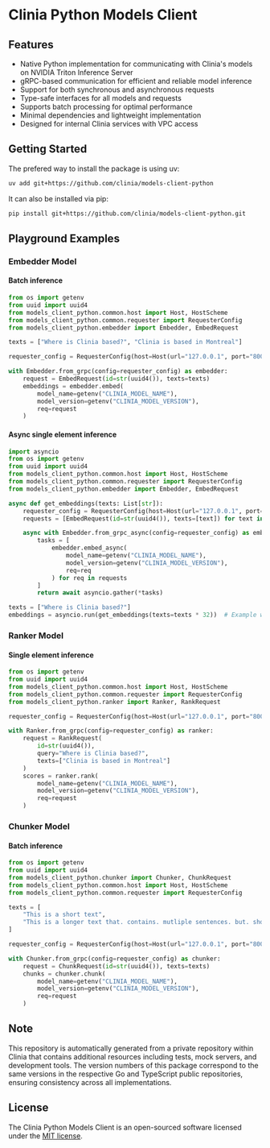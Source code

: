 # Clinia Python Models Client

## Features

- Native Python implementation for communicating with Clinia's models on NVIDIA Triton Inference Server
- gRPC-based communication for efficient and reliable model inference
- Support for both synchronous and asynchronous requests
- Type-safe interfaces for all models and requests
- Supports batch processing for optimal performance
- Minimal dependencies and lightweight implementation
- Designed for internal Clinia services with VPC access

## Getting Started

The prefered way to install the package is using uv:

```bash
uv add git+https://github.com/clinia/models-client-python
```

It can also be installed via pip:

```bash
pip install git+https://github.com/clinia/models-client-python.git
```

## Playground Examples

### Embedder Model

#### Batch inference

```python
from os import getenv
from uuid import uuid4
from models_client_python.common.host import Host, HostScheme
from models_client_python.common.requester import RequesterConfig
from models_client_python.embedder import Embedder, EmbedRequest

texts = ["Where is Clinia based?", "Clinia is based in Montreal"]

requester_config = RequesterConfig(host=Host(url="127.0.0.1", port="8001", scheme=HostScheme.http))

with Embedder.from_grpc(config=requester_config) as embedder:
    request = EmbedRequest(id=str(uuid4()), texts=texts)
    embeddings = embedder.embed(
        model_name=getenv("CLINIA_MODEL_NAME"),
        model_version=getenv("CLINIA_MODEL_VERSION"),
        req=request
    )
```

#### Async single element inference

```python
import asyncio
from os import getenv
from uuid import uuid4
from models_client_python.common.host import Host, HostScheme
from models_client_python.common.requester import RequesterConfig
from models_client_python.embedder import Embedder, EmbedRequest

async def get_embeddings(texts: List[str]):
    requester_config = RequesterConfig(host=Host(url="127.0.0.1", port="8001", scheme=HostScheme.http))
    requests = [EmbedRequest(id=str(uuid4()), texts=[text]) for text in texts]

    async with Embedder.from_grpc_async(config=requester_config) as embedder:
        tasks = [
            embedder.embed_async(
                model_name=getenv("CLINIA_MODEL_NAME"),
                model_version=getenv("CLINIA_MODEL_VERSION"),
                req=req
            ) for req in requests
        ]
        return await asyncio.gather(*tasks)

texts = ["Where is Clinia based?"]
embeddings = asyncio.run(get_embeddings(texts=texts * 32))  # Example with batch size of 32
```

### Ranker Model

#### Single element inference

```python
from os import getenv
from uuid import uuid4
from models_client_python.common.host import Host, HostScheme
from models_client_python.common.requester import RequesterConfig
from models_client_python.ranker import Ranker, RankRequest

requester_config = RequesterConfig(host=Host(url="127.0.0.1", port="8001", scheme=HostScheme.http))

with Ranker.from_grpc(config=requester_config) as ranker:
    request = RankRequest(
        id=str(uuid4()),
        query="Where is Clinia based?",
        texts=["Clinia is based in Montreal"]
    )
    scores = ranker.rank(
        model_name=getenv("CLINIA_MODEL_NAME"),
        model_version=getenv("CLINIA_MODEL_VERSION"),
        req=request
    )
```

### Chunker Model

#### Batch inference

```python
from os import getenv
from uuid import uuid4
from models_client_python.chunker import Chunker, ChunkRequest
from models_client_python.common.host import Host, HostScheme
from models_client_python.common.requester import RequesterConfig

texts = [
    "This is a short text",
    "This is a longer text that. contains. mutliple sentences. but. should still be a single chunk"
]

requester_config = RequesterConfig(host=Host(url="127.0.0.1", port="8001", scheme=HostScheme.http))

with Chunker.from_grpc(config=requester_config) as chunker:
    request = ChunkRequest(id=str(uuid4()), texts=texts)
    chunks = chunker.chunk(
        model_name=getenv("CLINIA_MODEL_NAME"),
        model_version=getenv("CLINIA_MODEL_VERSION"),
        req=request
    )
```

## Note

This repository is automatically generated from a private repository within Clinia that contains additional resources including tests, mock servers, and development tools. The version numbers of this package correspond to the same versions in the respective Go and TypeScript public repositories, ensuring consistency across all implementations.

## License

The Clinia Python Models Client is an open-sourced software licensed under the [MIT license](LICENSE).
